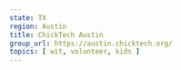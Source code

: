 ```yaml
---
state: TX
region: Austin
title: ChickTech Austin
group_url: https://austin.chicktech.org/
topics: [ wit, volunteer, kids ]
---
```

